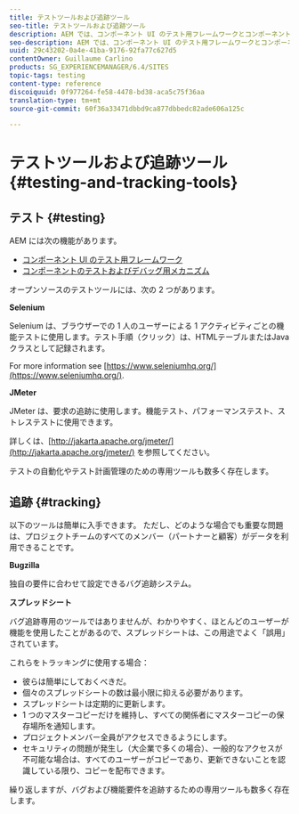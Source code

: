```yaml
---
title: テストツールおよび追跡ツール
seo-title: テストツールおよび追跡ツール
description: AEM では、コンポーネント UI のテスト用フレームワークとコンポーネントのテストおよびデバッグ用メカニズムが提供されています
seo-description: AEM では、コンポーネント UI のテスト用フレームワークとコンポーネントのテストおよびデバッグ用メカニズムが提供されています
uuid: 29c43202-0a4e-41ba-9176-92fa77c627d5
contentOwner: Guillaume Carlino
products: SG_EXPERIENCEMANAGER/6.4/SITES
topic-tags: testing
content-type: reference
discoiquuid: 0f977264-fe58-4478-bd38-aca5c75f36aa
translation-type: tm+mt
source-git-commit: 60f36a33471dbbd9ca877dbbedc82ade606a125c

---
```



# テストツールおよび追跡ツール{#testing-and-tracking-tools}

## テスト {#testing}

AEM には次の機能があります。

* [コンポーネント UI のテスト用フレームワーク](/help/sites-developing/hobbes.md)
* [コンポーネントのテストおよびデバッグ用メカニズム](/help/sites-developing/developer-mode.md)

オープンソースのテストツールには、次の 2 つがあります。

**Selenium**

Selenium は、ブラウザーでの 1 人のユーザーによる 1 アクティビティごとの機能テストに使用します。テスト手順（クリック）は、HTMLテーブルまたはJavaクラスとして記録されます。

For more information see [https://www.seleniumhq.org/](https://www.seleniumhq.org/).

**JMeter**

JMeter は、要求の追跡に使用します。機能テスト、パフォーマンステスト、ストレステストに使用できます。

詳しくは、[http://jakarta.apache.org/jmeter/](http://jakarta.apache.org/jmeter/) を参照してください。

テストの自動化やテスト計画管理のための専用ツールも数多く存在します。

## 追跡 {#tracking}

以下のツールは簡単に入手できます。 ただし、どのような場合でも重要な問題は、プロジェクトチームのすべてのメンバー（パートナーと顧客）がデータを利用できることです。

**Bugzilla**

独自の要件に合わせて設定できるバグ追跡システム。

**スプレッドシート**

バグ追跡専用のツールではありませんが、わかりやすく、ほとんどのユーザーが機能を使用したことがあるので、スプレッドシートは、この用途でよく「誤用」されています。

これらをトラッキングに使用する場合：

* 彼らは簡単にしておくべきだ。
* 個々のスプレッドシートの数は最小限に抑える必要があります。
* スプレッドシートは定期的に更新します。
* 1 つのマスターコピーだけを維持し、すべての関係者にマスターコピーの保存場所を通知します。
* プロジェクトメンバー全員がアクセスできるようにします。
* セキュリティの問題が発生し（大企業で多くの場合）、一般的なアクセスが不可能な場合は、すべてのユーザーがコピーであり、更新できないことを認識している限り、コピーを配布できます。

繰り返しますが、バグおよび機能要件を追跡するための専用ツールも数多く存在します。
